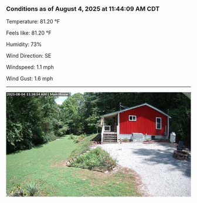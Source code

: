 ### Conditions as of August 4, 2025 at 11:44:09 AM CDT 

Temperature: 81.20 &deg;F

Feels like: 81.20 &deg;F

Humidity: 73%

Wind Direction: SE

Windspeed: 1.1 mph

Wind Gust: 1.6 mph

---

<img src="./images/latest.jpeg"/>

